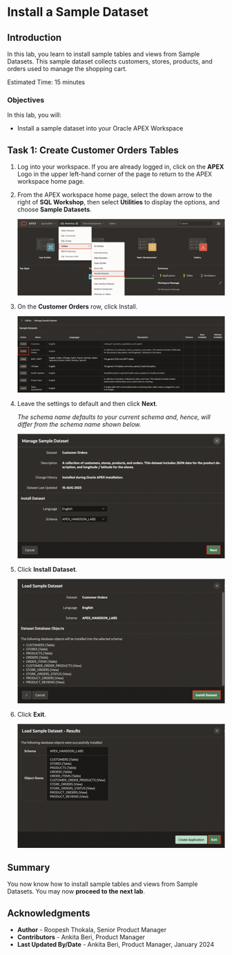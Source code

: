 # Install a Sample Dataset

## Introduction

In this lab, you learn to install sample tables and views from Sample Datasets. This sample dataset collects customers, stores, products, and orders used to manage the shopping cart.

<!--
Watch the video below for a quick walkthrough of the lab.

[](youtube:ynUk8q6S1qo)
-->

Estimated Time: 15 minutes

### Objectives
In this lab, you will:
- Install a sample dataset into your Oracle APEX Workspace

## Task 1: Create Customer Orders Tables
1. Log into your workspace. If you are already logged in, click on the **APEX** Logo in the upper left-hand corner of the page to return to the APEX workspace home page.


2. From the APEX workspace home page, select the down arrow to the right of  **SQL Workshop**, then select **Utilities** to display the options, and choose **Sample Datasets**.

    ![Sample Workshop Utilities](images/navigate-to-sample-datasets1.png " ")

3. On the **Customer Orders** row, click Install.

    ![Sample Datasets](images/install-sample-dataset1.png " ")

4. Leave the settings to default and then click **Next**.

   *The schema name defaults to your current schema and, hence, will differ from the schema name shown below.*

    ![Manage Sample Datasets](images/manage-sample-dataset1.png " ")

5. Click **Install Dataset**.

    ![Load Sample Dataset](images/load-sample-dataset1.png " ")

6. Click **Exit**.

    ![Load Sample Dataset - Results](images/load-sample-dataset-results1.png " ")

## Summary
You now know how to install sample tables and views from Sample Datasets. You may now **proceed to the next lab**.

## Acknowledgments

- **Author** - Roopesh Thokala, Senior Product Manager
- **Contributors** - Ankita Beri, Product Manager
- **Last Updated By/Date** - Ankita Beri, Product Manager, January 2024
